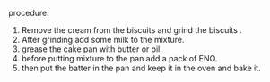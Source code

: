procedure: 
1. Remove the cream from the biscuits and grind the biscuits .
2. After grinding add some milk to the mixture.
3. grease the cake pan with butter or oil.
4. before putting mixture to the pan add a pack of ENO.
5. then put the batter in the pan and keep it in the oven and bake it.

